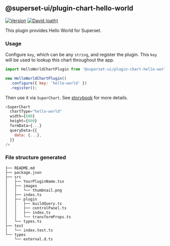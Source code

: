 ## @superset-ui/plugin-chart-hello-world

[![Version](https://img.shields.io/npm/v/@superset-ui/plugin-chart-hello-world.svg?style=flat-square)](https://img.shields.io/npm/v/@superset-ui/plugin-chart-hello-world.svg?style=flat-square)
[![David (path)](https://img.shields.io/david/apache-superset/superset-ui.svg?path=packages%2Fsuperset-ui-plugin-chart-hello-world&style=flat-square)](https://david-dm.org/apache-superset/superset-ui?path=packages/superset-ui-plugin-chart-hello-world)

This plugin provides Hello World for Superset.

### Usage

Configure `key`, which can be any `string`, and register the plugin. This `key` will be used to lookup this chart throughout the app.

```js
import HelloWorldChartPlugin from '@superset-ui/plugin-chart-hello-world';

new HelloWorldChartPlugin()
  .configure({ key: 'hello-world' })
  .register();
```

Then use it via `SuperChart`. See [storybook](https://apache-superset.github.io/superset-ui/?selectedKind=plugin-chart-hello-world) for more details.

```js
<SuperChart
  chartType="hello-world"
  width={600}
  height={600}
  formData={...}
  queryData={{
    data: {...},
  }}
/>
```

### File structure generated

```
├── README.md
├── package.json
├── src
│   ├── YourPluginName.tsx
│   ├── images
│   │   └── thumbnail.png
│   ├── index.ts
│   ├── plugin
│   │   ├── buildQuery.ts
│   │   ├── controlPanel.ts
│   │   ├── index.ts
│   │   └── transformProps.ts
│   └── types.ts
├── test
│   └── index.test.ts
└── types
    └── external.d.ts
```